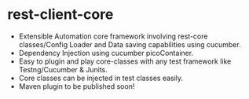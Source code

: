 # rest-client-core


- Extensible Automation core framework involving rest-core classes/Config Loader and Data saving capabilities using cucumber.
- Dependency Injection using cucumber picoContainer.
- Easy to plugin and play core-classes with any test framework like Testng/Cucumber & Junits.
- Core classes can be injected in test classes easily.
- Maven plugin to be published soon!
